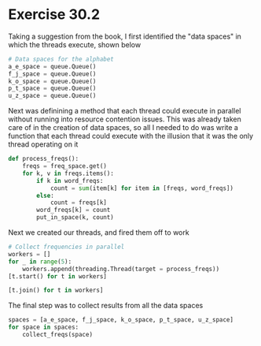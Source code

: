 # Exercise 30.2

Taking a suggestion from the book, I first identified the "data spaces"
in which the threads execute, shown below

```python
# Data spaces for the alphabet
a_e_space = queue.Queue()
f_j_space = queue.Queue()
k_o_space = queue.Queue()
p_t_space = queue.Queue()
u_z_space = queue.Queue()
```

Next was definining a method that each thread could execute in parallel
without running into resource contention issues. This was already taken 
care of in the creation of data spaces, so all I needed to do was write
a function that each thread could execute with the illusion that it was
the only thread operating on it

```python
def process_freqs():
    freqs = freq_space.get()
    for k, v in freqs.items():
        if k in word_freqs:
            count = sum(item[k] for item in [freqs, word_freqs])
        else:
            count = freqs[k]
        word_freqs[k] = count
        put_in_space(k, count)
```

Next we created our threads, and fired them off to work

```python
# Collect frequencies in parallel
workers = []
for _ in range(5):
    workers.append(threading.Thread(target = process_freqs))
[t.start() for t in workers]

[t.join() for t in workers]
```

The final step was to collect results from all the data spaces

```python
spaces = [a_e_space, f_j_space, k_o_space, p_t_space, u_z_space]
for space in spaces:
    collect_freqs(space)
```
